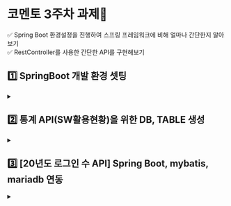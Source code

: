 # 코멘토 3주차 과제📑  
✅ Spring Boot 환경설정을 진행하여 스프링 프레임워크에 비해 얼마나 간단한지 알아보기     
✅ RestController를 사용한 간단한 API를 구현해보기  
## 1️⃣ SpringBoot 개발 환경 셋팅
<details>  
<summary></summary>
  
### 1) 프로젝트 셋팅  
* API를 만들기 위함이니 Spring Boot Devtools, Spring Web, MyBatis Framework 만 선택  
### 2) Pom.xml 수정   
*  Dependency수정(DB관련 내용 포함)  
* 스프링 부트 버전 2.2.2로 수정  
![pom xml수정](https://user-images.githubusercontent.com/104816594/203600774-8b894668-9f50-4f83-84be-e1050b0b73a1.PNG)  
### 3) application.properties 수정  
* 스프링 프레임워크에서는 port, contextpath, view, db 등 각자 따로 설정해주었다면, 스프링 부트에서는 한곳에서 진행
*  설정내용은 serverport, contextpath를 진행하고, suffix에 jsp를 줌으로써  
/WEB-INF/views 아래에 jsp 파일로 자동으로 맵핑해주도록한다.  
![application properties수정](https://user-images.githubusercontent.com/104816594/203600782-cd0c43ec-fcab-4fd9-bf35-c5b10c0ee60d.PNG)  
### 4) 기본 테스트 진행  
*  src/main 아래 webapp, views 폴더를 차례대로 만들고 test.jsp를 생성  
*  com.devfun.settingweb_boot.test 패키지를 만들고 settingTest.java** 를 만들어 아래와 같은 컨트롤러를 작성  
![파일구조](https://user-images.githubusercontent.com/104816594/203601761-0fd752de-0559-4db5-864d-ffd00cbf95e9.PNG)  

### 5) 웹페이지 출력화면  
* localhost:8031/test의 url을 입력한 화면  
![테스트화면](https://user-images.githubusercontent.com/104816594/203600795-266fbd16-aec1-4d28-a4db-a9ffeff5a9f1.PNG)  
</details>  

## 2️⃣ 통계 API(SW활용현황)을 위한 DB, TABLE 생성
<details>    
<summary></summary>  
  
### 1) 마리아DB 테이블 생성 쿼리문   
![마리아DB 테이블 생성](https://user-images.githubusercontent.com/104816594/203602139-0c1464a2-85c2-4abb-942f-0269b793edaf.PNG)  
### 2) requestInfo 테이블 데이터 넣기 
![요청정보 테이블 데이터 넣기](https://user-images.githubusercontent.com/104816594/203602194-4d31a0ef-0f61-4d8a-bcca-ba759573210d.PNG)  
### 3) requestCode, user 테이블 데이터 넣기  
![요청코드, 사용자 테이블 데이터 넣기](https://user-images.githubusercontent.com/104816594/203602207-129963bd-3645-4666-96dd-5f2f8d518aba.PNG)  
### 4) requestInfo 테이블 데이터 출력  
![요청 정보 출력](https://user-images.githubusercontent.com/104816594/203602217-aa326393-4db2-4346-8fa5-2df84282bc57.PNG)  
### 5) requestCode 테이블 데이터 출력  
![요청코드 출력](https://user-images.githubusercontent.com/104816594/203602232-aae8e05b-f12e-4cf8-9f24-252d6091d465.PNG)  
### 6) user 테이블 데이터 출력 
![사용자 출력](https://user-images.githubusercontent.com/104816594/203602245-479d0341-02d2-4344-8637-5c7a5f46d5fd.PNG) 
</details>  

## 3️⃣ [20년도 로그인 수 API] Spring Boot, mybatis, mariadb 연동  
<details>    
<summary></summary>  
    
### 0) 파일 구조(package, mapper, cofing, settingTest 등을 추가로 작성)  
![연도별 로그인수 api 파일구조](https://user-images.githubusercontent.com/104816594/203909466-0c745cca-f9b9-4ecd-a2d6-803e951c7b9a.PNG)  
### 1) mybatis 설정  
*  DB와 mybats를 활용하고 MapperScan 어노테이션을 활용하여 스캔할 패키지를 입력  
### 2) mapper 작성 ( UserMapper.java, userMapper.xml )  
*  StatisticMapper 인터페이스를 작성하고 StatisticMapper.xml 안에 쿼리를 정의  
*  대표 restController로 [해당년도의 로그인 수]를 알기 위한 쿼리를 작성합니다.
### 3) Service 작성(비즈니스 로직)  
*  interface로 yearloginNum을 정의  
*  JSON을 만들기 위해 HashMap 형태로 Return하고, HashMap에 값을 year, is_success, 쿼리로 가져온 cnt 값으로 json 값을 만듭니다.  
### 4) 웹페이지 출력화면  
*  조회 하는 URL 임으로 GET으로 조회를 하여 url에 parameter를 입력합니다.
*  http://localhost:8021/sqlyearStatistic?year=20의 url을 입력한 화면  
![20년도 로그인수 출력](https://user-images.githubusercontent.com/104816594/203909261-32bf5936-3359-4003-9e97-d1cd6122e876.PNG)  
  
</details>  
